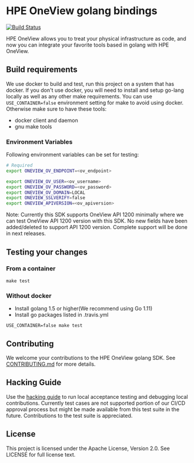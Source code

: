 # HPE OneView golang bindings

[![Build Status](https://travis-ci.org/HewlettPackard/oneview-golang.svg?branch=master)](https://travis-ci.org/HewlettPackard/oneview-golang)

HPE OneView allows you to treat your physical infrastructure as code, and now
you can integrate your favorite tools based in golang with HPE OneView.

## Build requirements
We use docker to build and test, run this project on a system that has docker.
If you don't use docker, you will need to install and setup go-lang locally as
well as any other make requirements.  You can use `USE_CONTAINER=false` environment
setting for make to avoid using docker. Otherwise make sure to have these tools:
- docker client and daemon
- gnu make tools



### Environment Variables

Following environment variables can be set for testing:

```bash
# Required
export ONEVIEW_OV_ENDPOINT=<ov_endpoint>

export ONEVIEW_OV_USER=<ov_username>
export ONEVIEW_OV_PASSWORD=<ov_password>
export ONEVIEW_OV_DOMAIN=LOCAL
export ONEVIEW_SSLVERIFY=false
export ONEVIEW_APIVERSION=<ov_apiversion>
```
Note: Currently this SDK supports OneView API 1200 minimally where we can test OneView API 1200 version with this SDK. No new fields have been added/deleted to support API 1200 version. Complete support will be done in next releases.

## Testing your changes

### From a container
```
make test
```

### Without docker
* Install golang 1.5 or higher(We recommend using Go 1.11)
* Install go packages listed in .travis.yml
```
USE_CONTAINER=false make test
```

## Contributing

We welcome your contributions to the HPE OneView golang SDK. See [CONTRIBUTING.md](CONTRIBUTING.md) for more details.

## Hacking Guide

Use the [hacking guide](HACKING.md) to run local acceptance testing and debugging local contributions.
Currently test cases are not supported portion of our CI/CD approval process but might be made available from this test suite in the future.   Contributions to the test suite is appreciated.

## License
This project is licensed under the Apache License, Version 2.0.  See LICENSE for full license text.
